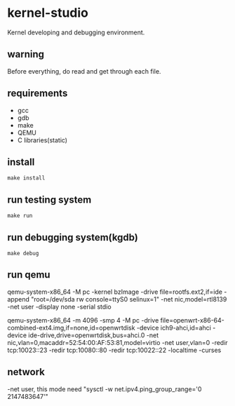 # kernel-studio

Kernel developing and debugging environment.

## warning

Before everything, do read and get through each file.

## requirements

 * gcc
 * gdb
 * make
 * QEMU
 * C libraries(static)

## install

	make install

## run testing system

	make run

## run debugging system(kgdb)

	make debug
## run qemu
qemu-system-x86_64 -M pc -kernel bzImage -drive file=rootfs.ext2,if=ide -append "root=/dev/sda rw console=ttyS0 selinux=1" -net nic,model=rtl8139 -net user -display none -serial stdio

qemu-system-x86_64 -m 4096 -smp 4 -M pc -drive file=openwrt-x86-64-combined-ext4.img,if=none,id=openwrtdisk -device ich9-ahci,id=ahci -device ide-drive,drive=openwrtdisk,bus=ahci.0 -net nic,vlan=0,macaddr=52:54:00:AF:53:81,model=virtio -net user,vlan=0 -redir tcp:10023::23 -redir tcp:10080::80  -redir tcp:10022::22 -localtime -curses

## network
-net user, this mode need "sysctl -w net.ipv4.ping_group_range='0 2147483647'"
